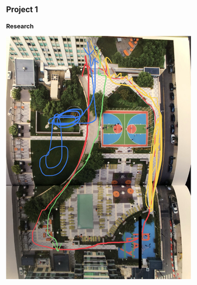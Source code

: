 ## Project 1

   
   

### Research
![](https://github.com/EffieSong/effiesong.github.io/blob/master/img-folder/WechatIMG727.jpeg)



